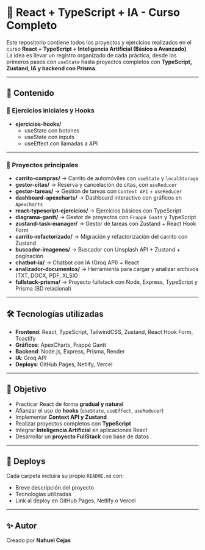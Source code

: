 # 🚀 React + TypeScript + IA - Curso Completo

Este repositorio contiene todos los proyectos y ejercicios realizados en el curso **React + TypeScript + Inteligencia Artificial (Básico a Avanzado)**.  
La idea es llevar un registro organizado de cada práctica, desde los primeros pasos con `useState` hasta proyectos completos con **TypeScript, Zustand, IA y backend con Prisma**.

---

## 📂 Contenido

### 🔹 Ejercicios iniciales y Hooks
- **ejercicios-hooks/**
  - useState con botones
  - useState con inputs
  - useEffect con llamadas a API

---

### 🔹 Proyectos principales
- **carrito-compras/** → Carrito de automóviles con `useState` y `localStorage`
- **gestor-citas/** → Reserva y cancelación de citas, con `useReducer`
- **gestor-tareas/** → Gestión de tareas con `Context API` + `useReducer`
- **dashboard-apexcharts/** → Dashboard interactivo con gráficos en `ApexCharts`
- **react-typescript-ejercicios/** → Ejercicios básicos con TypeScript
- **diagrama-gantt/** → Gestor de proyectos con `Frappé Gantt` y TypeScript
- **zustand-task-manager/** → Gestor de tareas con Zustand + React Hook Form
- **carrito-refactorizado/** → Migración y refactorización del carrito con Zustand
- **buscador-imagenes/** → Buscador con Unsplash API + Zustand + paginación
- **chatbot-ia/** → Chatbot con IA (Groq API) + React
- **analizador-documentos/** → Herramienta para cargar y analizar archivos (TXT, DOCX, PDF, XLSX)
- **fullstack-prisma/** → Proyecto fullstack con Node, Express, TypeScript y Prisma (BD relacional)

---

## 🛠️ Tecnologías utilizadas
- **Frontend**: React, TypeScript, TailwindCSS, Zustand, React Hook Form, Toastify  
- **Gráficos**: ApexCharts, Frappé Gantt  
- **Backend**: Node.js, Express, Prisma, Render  
- **IA**: Groq API  
- **Deploys**: GitHub Pages, Netlify, Vercel  

---

## 📌 Objetivo
- Practicar React de forma **gradual y natural**  
- Afianzar el uso de **hooks** (`useState`, `useEffect`, `useReducer`)  
- Implementar **Context API y Zustand**  
- Realizar proyectos completos con **TypeScript**  
- Integrar **Inteligencia Artificial** en aplicaciones React  
- Desarrollar un **proyecto FullStack** con base de datos  

---

## 🚀 Deploys
Cada carpeta incluirá su propio `README.md` con:
- Breve descripción del proyecto  
- Tecnologías utilizadas  
- Link al deploy en GitHub Pages, Netlify o Vercel  

---

## ✨ Autor
Creado por **Nahuel Cejas**  
